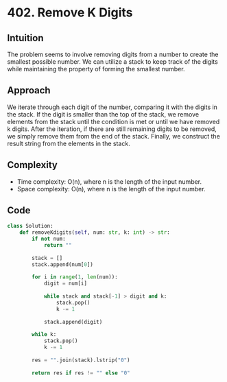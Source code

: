 # 402. Remove K Digits
## Intuition
The problem seems to involve removing digits from a number to create the smallest possible number. We can utilize a stack to keep track of the digits while maintaining the property of forming the smallest number.

## Approach
We iterate through each digit of the number, comparing it with the digits in the stack. If the digit is smaller than the top of the stack, we remove elements from the stack until the condition is met or until we have removed k digits. After the iteration, if there are still remaining digits to be removed, we simply remove them from the end of the stack. Finally, we construct the result string from the elements in the stack.

## Complexity
- Time complexity: O(n), where n is the length of the input number.
- Space complexity: O(n), where n is the length of the input number.

## Code
```python
class Solution:
    def removeKdigits(self, num: str, k: int) -> str:
        if not num:
            return ""
            
        stack = []
        stack.append(num[0])
        
        for i in range(1, len(num)):
            digit = num[i]
            
            while stack and stack[-1] > digit and k:
                stack.pop()
                k -= 1
            
            stack.append(digit)
        
        while k:
            stack.pop()
            k -= 1
        
        res = "".join(stack).lstrip("0")
        
        return res if res != "" else "0"
```